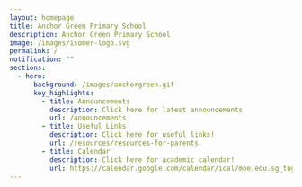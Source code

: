 ```yaml
---
layout: homepage
title: Anchor Green Primary School
description: Anchor Green Primary School
image: /images/isomer-logo.svg
permalink: /
notification: ""
sections:
  - hero:
      background: /images/anchorgreen.gif
      key_highlights:
        - title: Announcements
          description: Click here for latest announcements
          url: /announcements
        - title: Useful Links
          description: Click here for useful links!
          url: /resources/resources-for-parents
        - title: Calendar
          description: Click here for academic calendar!
          url: https://calendar.google.com/calendar/ical/moe.edu.sg_tug5kct971bu7vvkg4r0h428so%40group.calendar.google.com/public/basic.ics
---
```

